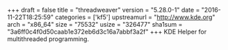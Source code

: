 +++
draft = false
title = "threadweaver"
version = "5.28.0-1"
date = "2016-11-22T18:25:59"
categories = ['kf5']
upstreamurl = "http://www.kde.org"
arch = "x86_64"
size = "75532"
usize = "326477"
sha1sum = "3a6ff0c4f0d50caab1e372eb6d3c16a7abbf3a2f"
+++
KDE Helper for multithreaded programming.